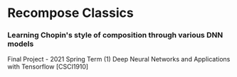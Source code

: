 # Recompose Classics

### Learning Chopin's style of composition through various DNN models

Final Project - 2021 Spring Term (1) Deep Neural Networks and Applications with Tensorflow [CSCI1910]

